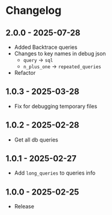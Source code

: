  
# Changelog

## 2.0.0 - 2025-07-28
- Added Backtrace queries
- Changes to key names in debug json
  - `query` -> `sql`
  - `n_plus_one` -> `repeated_queries`
- Refactor

## 1.0.3 - 2025-03-28
- Fix for debugging temporary files

## 1.0.2 - 2025-02-28
- Get all db queries

## 1.0.1 - 2025-02-27
- Add `long_queries` to queries info

## 1.0.0 - 2025-02-25
- Release